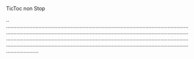 TicToc non Stop

..
......................................................................................................................................................................................................................................................................................................................................................................................................................................................................................................................................